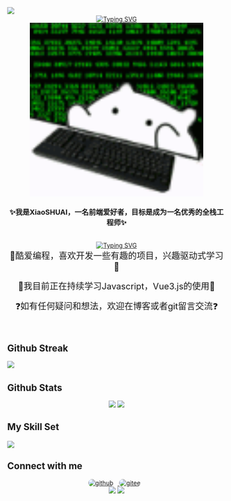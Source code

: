 <img src="https://capsule-render.vercel.app/api?type=waving&color=timeGradient&height=300&&section=header&text=HI%20THERE!&fontSize=90&fontAlign=50&fontAlignY=30&desc=I%20am%20XiaoSHUAI!&descAlign=50&descSize=30&descAlignY=60&animation=twinkling">

<!-- 动态打字效果 -->

<div align="center">
  <div>
     <a href="https://git.io/typing-svg"><img src="https://readme-typing-svg.demolab.com?font=Fira+Code&size=26&pause=1000&color=FF903F&center=true&vCenter=true&width=435&lines=console.log(%22Hello%2CWorld!%22)" alt="Typing SVG" /></a>
  </div>
</div>

<!-- 头像 -->

<div align="center">
<img  src="./assets/ghostedvpn-hacker-cat.gif" align="center" height="400" width="400" />

</div>

<!-- 个人介绍 -->

### <div align="center">✨我是**XiaoSHUAI**，一名前端爱好者，目标是成为一名优秀的全栈工程师✨</div>

<!-- 个人座右铭 -->

<br/>

<div align="center"><a href="https://git.io/typing-svg"><img src="https://readme-typing-svg.demolab.com?font=Zhi+Mang+Xing&size=23&pause=1000&color=000000&center=true&vCenter=true&width=435&lines=%E5%8B%87%E6%B0%94%E4%B8%8D%E6%98%AF%E5%96%8A%E5%8F%A3%E5%8F%B7%EF%BC%8C%E8%80%8C%E6%98%AF%E6%AF%8F%E4%B8%80%E6%AD%A5%E8%84%9A%E8%B8%8F%E5%AE%9E%E5%9C%B0%E7%9A%84%E8%A1%8C%E5%8A%A8%EF%BC%81" alt="Typing SVG" /></a></div>
<div align="center" style="font-size:20px">🤩酷爱编程，喜欢开发一些有趣的项目，兴趣驱动式学习🤩</div>
<br/>
<div align="center" style="font-size:20px">🌱我目前正在持续学习Javascript，Vue3.js的使用🌱</div>
<br/>  
<div align="center" style="font-size:20px">❓如有任何疑问和想法，欢迎在博客或者git留言交流❓</div>
<br/>

<!-- 贪吃蛇动图 -->

<br/>

<!-- 个人打卡记录 -->

## Github Streak

<img width="800" src="https://github-readme-activity-graph.vercel.app/graph?username=Max-Samson&theme=github-compact&hide_border=true&area=true">

<!-- star 语言占比等统计 -->

## Github Stats

<div align="center">
  <img height="137px" src="https://github-readme-stats.vercel.app/api?username=Max-Samson&hide_title=true&hide_border=true&show_icons=trueline_height=21" />
  <img src="https://github-readme-stats.vercel.app/api/top-langs/?username=Max-Samson&hide_title=true&hide_border=true&layout=compact&langs_count=6" />
</div>
<!-- for beauty 留个空行好看点 -->

<!-- 技能表 -->

## My Skill Set

<img align="center" src="https://skillicons.dev/icons?i=html,css,js,ts,vue,py,c,java,md&theme=light" />
</br>
<!-- for beauty 留个空行好看点 -->

<!--个人联系方式-->

## Connect with me
<div align="center">
 <a href="https://github.com/Max-Samson target="_blank"> 
 <img src="https://img.shields.io/badge/-GitHub-181717?style=flat-square&logo=github" alt=github height="40" style="margin-right: 10px;border-radius: 8px;" /> 
 </a>
  <a href="https://gitee.com/Max-Samson" target="_blank"> 
  <img src="https://img.shields.io/badge/-Gitee-C71D23?style=flat-square&logo=gitee" alt=gitee height="40" style="margin-right: 10px;border-radius: 8px;" /> 
 </a>
</br>
<img src="https://img.shields.io/badge/QQ-1809491420-green?logo=tencentqq" />
<img src="https://capsule-render.vercel.app/api?type=waving&color=timeGradient&height=300&&section=footer&text=THE%20END!&fontSize=90&fontAlign=50&fontAlignY=70&desc=Hope%20your%20program%20is%20bug-free!&descAlign=50&descSize=30&descAlignY=40&animation=twinkling">